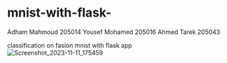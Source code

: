# mnist-with-flask-
Adham Mahmoud 205014
Yousef Mohamed 205016 
Ahmed Tarek 205043

classification on fasion mnist with flask app 
![Screenshot_2023-11-11_175459](https://github.com/ahmedtaare/mnist-with-flask-/assets/121519104/355c01e1-ee98-44ec-a2fc-3cd04c52488a)
